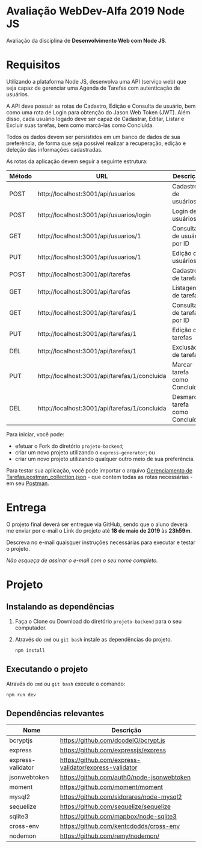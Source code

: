# Avaliação WebDev-Alfa 2019 Node JS

Avaliação da disciplina de **Desenvolvimento Web com Node JS**.

# Requisitos

Utilizando a plataforma Node JS, desenvolva uma API (serviço web) que seja capaz de gerenciar uma Agenda de Tarefas com autenticação de usuários.

A API deve possuir as rotas de Cadastro, Edição e Consulta de usuário, bem como uma rota de Login para obtenção do Jason Web Token (JWT). Além disso, cada usuário logado deve ser capaz de Cadastrar, Editar, Listar e Excluir suas tarefas, bem como marcá-las como Concluída.

Todos os dados devem ser persistidos em um banco de dados de sua preferência, de forma que seja possível realizar a recuperação, edição e deleção das informações cadastradas.

As rotas da aplicação devem seguir a seguinte estrutura:

|Método|URL|Descrição|
|-|-|-|
POST|http://localhost:3001/api/usuarios|Cadastro de usuários|
POST|http://localhost:3001/api/usuarios/login|Login de usuários|
GET|http://localhost:3001/api/usuarios/1|Consulta de usuário por ID|
PUT|http://localhost:3001/api/usuarios/1|Edição de usuários|
POST|http://localhost:3001/api/tarefas|Cadastro de tarefas|
GET|http://localhost:3001/api/tarefas|Listagem de tarefas|
GET|http://localhost:3001/api/tarefas/1|Consulta de tarefa por ID|
PUT|http://localhost:3001/api/tarefas/1|Edição de tarefas|
DEL|http://localhost:3001/api/tarefas/1|Exclusão de tarefas|
PUT|http://localhost:3001/api/tarefas/1/concluida|Marcar tarefa como Concluída|
DEL|http://localhost:3001/api/tarefas/1/concluida|Desmarcar tarefa como Concluída|

Para iniciar, você pode:
- efetuar o Fork do diretório `projeto-backend`;
- criar um novo projeto utilizando o `express-generator`; ou 
- criar um novo projeto utilizando qualquer outro meio de sua preferência.

Para testar sua aplicação, você pode importar o arquivo [Gerenciamento de Tarefas.postman_collection.json](https://github.com/douglasjunior/WebDevAlfa-2019-Node/blob/master/Avaliação/Gerenciamento%20de%20Tarefas.postman_collection.json) - que contem todas as rotas necessárias - em seu [Postman](https://www.getpostman.com/postman). 

# Entrega

O projeto final deverá ser entregue via GitHub, sendo que o aluno deverá me enviar por e-mail o Link do projeto até **18 de maio de 2019** às **23h59m**.

Descreva no e-mail quaisquer instruções necessárias para executar e testar o projeto.

_Não esqueça de assinar o e-mail com o seu nome completo._

# Projeto

## Instalando as dependências

1. Faça o Clone ou Download do diretório `projeto-backend` para o seu computador.

2. Através do `cmd` ou `git bash` instale as dependências do projeto. 
    ```bash
    npm install
    ```

## Executando o projeto

Através do `cmd` ou `git bash` execute o comando:
```bash
npm run dev
```

## Dependências relevantes

|Nome|Descrição|
|-|-|
|bcryptjs|https://github.com/dcodeIO/bcrypt.js|
|express|https://github.com/expressjs/express|
|express-validator|https://github.com/express-validator/express-validator|
|jsonwebtoken|https://github.com/auth0/node-jsonwebtoken|
|moment|https://github.com/moment/moment|
|mysql2|https://github.com/sidorares/node-mysql2|
|sequelize|https://github.com/sequelize/sequelize|
|sqlite3|https://github.com/mapbox/node-sqlite3|
|cross-env|https://github.com/kentcdodds/cross-env|
|nodemon|https://github.com/remy/nodemon/|
